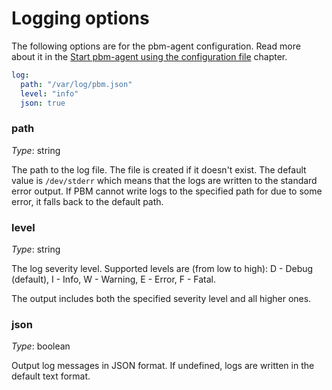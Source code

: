 # Logging options

The following options are for the pbm-agent configuration. Read more about it in the [Start pbm-agent using the configuration file](../manage/start-agent-with-config.md) chapter.

```yaml
log:
  path: "/var/log/pbm.json"
  level: "info"
  json: true
```

### path

*Type*: string

The path to the log file. The file is created if it doesn't exist. The default value is `/dev/stderr` which means that the logs are written to the standard error output. If PBM cannot write logs to the specified path for due to some error, it falls back to the default path.

### level

*Type*: string

The log severity level. Supported levels are (from low to high): D - Debug (default), I - Info, W - Warning, E - Error, F - Fatal.

The output includes both the specified severity level and all higher ones.

### json

*Type*: boolean

Output log messages in JSON format. If undefined, logs are written in the default text format.